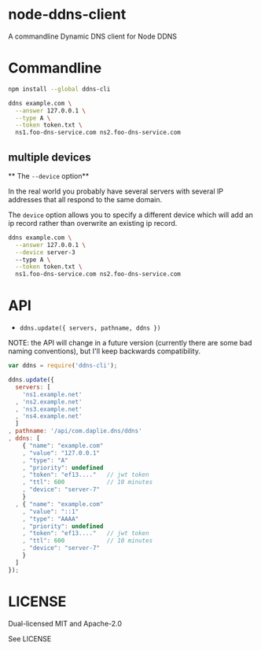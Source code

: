 node-ddns-client
=======

A commandline Dynamic DNS client for Node DDNS

Commandline
===========

```bash
npm install --global ddns-cli
```

```bash
ddns example.com \
  --answer 127.0.0.1 \
  --type A \
  --token token.txt \
  ns1.foo-dns-service.com ns2.foo-dns-service.com
```

multiple devices
--------

** The `--device` option**

In the real world you probably have several servers with several IP addresses
that all respond to the same domain.

The `device` option allows you to specify a different device which will add an ip record rather than
overwrite an existing ip record.

```bash
ddns example.com \
  --answer 127.0.0.1 \
  --device server-3
  --type A \
  --token token.txt \
  ns1.foo-dns-service.com ns2.foo-dns-service.com
```

API
===

* `ddns.update({ servers, pathname, ddns })`

NOTE: the API will change in a future version (currently there are some bad naming conventions),
but I'll keep backwards compatibility.

```javascript
var ddns = require('ddns-cli');

ddns.update({
  servers: [
    'ns1.example.net'
  , 'ns2.example.net'
  , 'ns3.example.net'
  , 'ns4.example.net'
  ]
, pathname: '/api/com.daplie.dns/ddns'
, ddns: [
    { "name": "example.com"
    , "value": "127.0.0.1"
    , "type": "A"
    , "priority": undefined
    , "token": "ef13...."   // jwt token
    , "ttl": 600            // 10 minutes
    , "device": "server-7"
    }
  , { "name": "example.com"
    , "value": "::1"
    , "type": "AAAA"
    , "priority": undefined
    , "token": "ef13...."   // jwt token
    , "ttl": 600            // 10 minutes
    , "device": "server-7"
    }
  ]
});
```

LICENSE
=======

Dual-licensed MIT and Apache-2.0

See LICENSE
